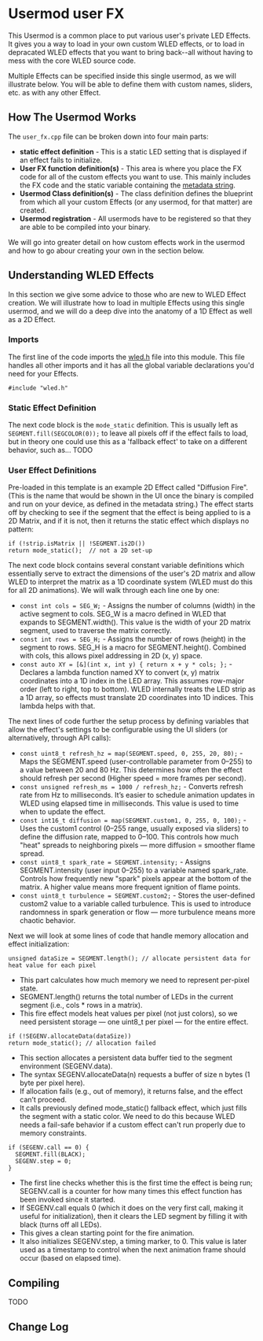 # Usermod user FX

This Usermod is a common place to put various user's private LED Effects.  It gives you a way to load in your own custom WLED effects, or to load in depracated WLED effects that you want to bring back--all without having to mess with the core WLED source code.

Multiple Effects can be specified inside this single usermod, as we will illustrate below.  You will be able to define them with custom names, sliders, etc. as with any other Effect.



## How The Usermod Works

The `user_fx.cpp` file can be broken down into four main parts:
* **static effect definition** - This is a static LED setting that is displayed if an effect fails to initialize.
* **User FX function definition(s)** - This area is where you place the FX code for all of the custom effects you want to use.  This mainly includes the FX code and the static variable containing the [metadata string](https://kno.wled.ge/interfaces/json-api/#effect-metadata). 
* **Usermod Class definition(s)** - The class definition defines the blueprint from which all your custom Effects (or any usermod, for that matter) are created.
* **Usermod registration** - All usermods have to be registered so that they are able to be compiled into your binary.

We will go into greater detail on how custom effects work in the usermod and how to go abour creating your own in the section below.


## Understanding WLED Effects

In this section we give some advice to those who are new to WLED Effect creation.  We will illustrate how to load in multiple Effects using this single usermod, and we will do a deep dive into the anatomy of a 1D Effect as well as a 2D Effect.

### Imports
The first line of the code imports the [wled.h](https://github.com/wled/WLED/blob/main/wled00/wled.h) file into this module.  This file handles all other imports and it has all the global variable declarations you'd need for your Effects.

```
#include "wled.h"
```

### Static Effect Definition
The next code block is the `mode_static` definition.  This is usually left as `SEGMENT.fill(SEGCOLOR(0));` to leave all pixels off if the effect fails to load, but in theory one could use this as a 'fallback effect' to take on a different behavior, such as...
TODO

### User Effect Definitions
Pre-loaded in this template is an example 2D Effect called "Diffusion Fire".  (This is the name that would be shown in the UI once the binary is compiled and run on your device, as defined in the metadata string.)
The effect starts off by checking to see if the segment that the effect is being applied to is a 2D Matrix, and if it is not, then it returns the static effect which displays no pattern:
```
if (!strip.isMatrix || !SEGMENT.is2D()) 
return mode_static();  // not a 2D set-up 
```
The next code block contains several constant variable definitions which essentially serve to extract the dimensions of the user's 2D matrix and allow WLED to interpret the matrix as a 1D coordinate system (WLED must do this for all 2D animations). We will walk through each line one by one:
* `const int cols = SEG_W;` -  Assigns the number of columns (width) in the active segment to cols.  SEG_W is a macro defined in WLED that expands to SEGMENT.width().  This value is the width of your 2D matrix segment, used to traverse the matrix correctly.
* `const int rows = SEG_H;` - Assigns the number of rows (height) in the segment to rows.  SEG_H is a macro for SEGMENT.height(). Combined with cols, this allows pixel addressing in 2D (x, y) space.
* `const auto XY = [&](int x, int y) { return x + y * cols; };` - Declares a lambda function named XY to convert (x, y) matrix coordinates into a 1D index in the LED array.  This assumes row-major order (left to right, top to bottom).  WLED internally treats the LED strip as a 1D array, so effects must translate 2D coordinates into 1D indices. This lambda helps with that.

The next lines of code further the setup process by defining variables that allow the effect's settings to be configurable using the UI sliders (or alternatively, through API calls):

* `const uint8_t refresh_hz = map(SEGMENT.speed, 0, 255, 20, 80);` - Maps the SEGMENT.speed (user-controllable parameter from 0–255) to a value between 20 and 80 Hz.  This determines how often the effect should refresh per second (Higher speed = more frames per second).
* `const unsigned refresh_ms = 1000 / refresh_hz;` - Converts refresh rate from Hz to milliseconds. It’s easier to schedule animation updates in WLED using elapsed time in milliseconds. This value is used to time when to update the effect.
* `const int16_t diffusion = map(SEGMENT.custom1, 0, 255, 0, 100);` - Uses the custom1 control (0–255 range, usually exposed via sliders) to define the diffusion rate, mapped to 0–100.  This controls how much "heat" spreads to neighboring pixels — more diffusion = smoother flame spread.
* `const uint8_t spark_rate = SEGMENT.intensity;` - Assigns SEGMENT.intensity (user input 0–255) to a variable named spark_rate.  Controls how frequently new "spark" pixels appear at the bottom of the matrix. A higher value means more frequent ignition of flame points.
* `const uint8_t turbulence = SEGMENT.custom2;` - Stores the user-defined custom2 value to a variable called turbulence.  This is used to introduce randomness in spark generation or flow — more turbulence means more chaotic behavior.

Next we will look at some lines of code that handle memory allocation and effect initialization:

```unsigned dataSize = SEGMENT.length(); // allocate persistent data for heat value for each pixel```
* This part calculates how much memory we need to represent per-pixel state.
* SEGMENT.length() returns the total number of LEDs in the current segment (i.e., cols * rows in a matrix).
* This fire effect models heat values per pixel (not just colors), so we need persistent storage — one uint8_t per pixel — for the entire effect.

```
if (!SEGENV.allocateData(dataSize))
return mode_static(); // allocation failed
```
* This section allocates a persistent data buffer tied to the segment environment (SEGENV.data).
* The syntax SEGENV.allocateData(n) requests a buffer of size n bytes (1 byte per pixel here).
* If allocation fails (e.g., out of memory), it returns false, and the effect can’t proceed.
* It calls previously defined mode_static() fallback effect, which just fills the segment with a static color.  We need to do this because WLED needs a fail-safe behavior if a custom effect can't run properly due to memory constraints.

```
if (SEGENV.call == 0) {
  SEGMENT.fill(BLACK);
  SEGENV.step = 0;
}
```
* The first line checks whether this is the first time the effect is being run; SEGENV.call is a counter for how many times this effect function has been invoked since it started.
* If SEGENV.call equals 0 (which it does on the very first call, making it useful for initialization), then it clears the LED segment by filling it with black (turns off all LEDs).
* This gives a clean starting point for the fire animation.
* It also initializes SEGENV.step, a timing marker, to 0.  This value is later used as a timestamp to control when the next animation frame should occur (based on elapsed time).


## Compiling
TODO


## Change Log


